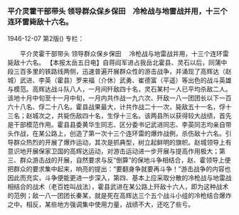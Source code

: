 ### 平介灵霍干部带头  领导群众保乡保田　冷枪战与地雷战并用，十三个连环雷毙敌十六名。

1946-12-07
第2版()
专栏：

　　平介灵霍干部带头
    领导群众保乡保田
  　冷枪战与地雷战并用，十三个连环雷毙敌十六名。
    【本报太岳五日电】自蒋阎军进占我岳北霍县、灵石以后，同蒲中段三百多里的铁路线两侧，迅速普遍开展群众性的游击战争，并涌现了高辉达（赵城）武进、李英（霍县）罗来福（介休）武勇、崔德富（平遥）等出色的战斗英雄与模范。高辉达战斗队八人，一月间歼敌四十名，灵石某村一人已平均杀敌二人。该地十月中旬至十一月中旬，一月内共作战一九六次、歼敌一八一团团长以下一百六十八名、俘二十八名。霍县战果最大，计共作战二十一次，毙敌五十一名，俘十三名；赵城次之，共毙伤敌四十名，生俘十三名。该两县所以获得较大战绩，首先是干部模范作用。霍县县委黄华生同志、区分委书记武进同志、李英同志均亲自带头作战，在某公路上，创造了第一次十三个连环雷的爆炸战例，杀伤敌十六名。引导群众热烈的开展了爆炸运动，其次是抓典型，树立起鲜明的旗帜。赵城领导上有意识地开展保家卫国的高辉达运动，对游击运动进一步开展与提高作用极大；第三、群众游击战的开展，自然要求与反“倒算”的保地斗争相结合，赵、霍领导上便把群众的要求集中起来，响亮的提出：“要翻身争就要再斗争！”游击战争的内容也因此而充实，斗争便能更进一步深入，第四、基本上应采取分散的冷枪战与地雷战相结合的战术（老百姓叫战法），霍县武进在某公路上歼敌十六人，即为这种战术的范例；敌一八一团团长秦某，就是死在高辉达三个五个战斗小组的冷枪结合爆炸之中。相反，某些地方强调集中使用力量，战绩不大，还吃了些亏。
